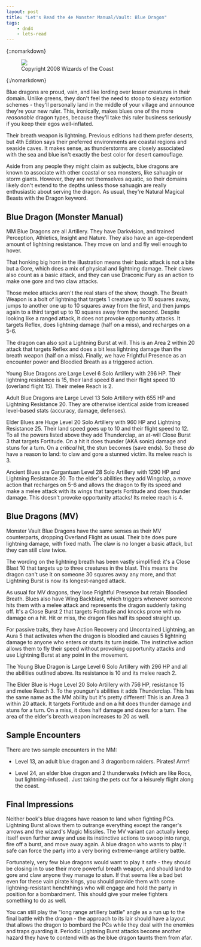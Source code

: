 ```yaml
---
layout: post
title: "Let's Read the 4e Monster Manual/Vault: Blue Dragon"
tags:
    - dnd4
    - lets-read
---
```


{::nomarkdown}
<figure class="center">
  <img src="{{ "/assets/wir-mm-4e-blue-dragon.png" | absolute_url }}"/>
  <figcaption>
    Copyright 2008 Wizards of the Coast
  </figcaption>
</figure>
{:/nomarkdown}

Blue dragons are proud, vain, and like lording over lesser creatures in their
domain. Unlike greens, they don't feel the need to stoop to sleazy extortion
schemes - they'll personally land in the middle of your village and announce
they're your new ruler. This, ironically, makes blues one of the more
_reasonable_ dragon types, because they'll take this ruler business seriously if
you keep their egos well-inflated.

Their breath weapon is lightning. Previous editions had them prefer deserts, but
4th Edition says their preferred environments are coastal regions and seaside
caves. It makes sense, as thunderstorms are closely associated with the sea and
blue isn't exactly the best color for desert camouflage.

Aside from any people they might claim as subjects, blue dragons are known to
associate with other coastal or sea monsters, like sahuagin or storm
giants. However, they are not themselves aquatic, so their domains likely don't
extend to the depths unless those sahuagin are really enthusiastic about serving
the dragon. As usual, they're Natural Magical Beasts with the Dragon keyword.

## Blue Dragon (Monster Manual)

MM Blue Dragons are all Artillery. They have Darkvision, and trained Perception,
Athletics, Insight and Nature.  They also have an age-dependent amount of
lightning resistance. They move on land and fly well enough to hover.

That honking big horn in the illustration means their basic attack is not a bite
but a Gore, which does a mix of physical and lightning damage. Their claws also
count as a basic attack, and they can use Draconic Fury as an action to make one
gore and two claw attacks.

Those melee attacks aren't the real stars of the show, though. The Breath Weapon
is a bolt of lightning that targets 1 creature up to 10 squares away, jumps to
another one up to 10 squares away from the first, and then jumps again to a
third target up to 10 squares away from the second. Despite looking like a
ranged attack, it does not provoke opportunity attacks. It targets Reflex, does
lightning damage (half on a miss), and recharges on a 5-6.

The dragon can also spit a Lightning Burst at will. This is an Area 2 within 20
attack that targets Reflex and does a bit less lightning damage than the breath
weapon (half on a miss). Finally, we have Frightful Presence as an encounter
power and Bloodied Breath as a triggered action.

Young Blue Dragons are Large Level 6 Solo Artillery with 296 HP. Their lightning
resistance is 15, their land speed 8 and their flight speed 10 (overland flight
15). Their melee Reach is 2.

Adult Blue Dragons are Large Level 13 Solo Artillery with 655 HP and Lightning
Resistance 20. They are otherwise identical aside from icreased level-based
stats (accuracy, damage, defenses).

Elder Blues are Huge Level 20 Solo Artillery with 960 HP and Lightning
Resistance 25. Their land speed goes up to 10 and their flight speed to 12. To
all the powers listed above they add Thunderclap, an at-will Close Burst 3 that
targets Fortitude. On a hit it does thunder (AKA sonic) damage and stuns for a
turn. On a _critical_ hit, the stun becomes (save ends). So these _do_ have a
reason to land: to claw and gore a stunned victim. Its melee reach is 3.

Ancient Blues are Gargantuan Level 28 Solo Artillery with 1290 HP and Lightning
Resistance 30. To the elder's abilities they add Wingclap, a _move_ action that
recharges on 5-6 and allows the dragon to fly its speed and make a melee attack
with its wings that targets Fortitude and does thunder damage. This doesn't
provoke opportunity attacks! Its melee reach is 4.

## Blue Dragons (MV)

Monster Vault Blue Dragons have the same senses as their MV counterparts,
dropping Overland Flight as usual. Their bite does pure lightning damage, with
fixed math. The claw is no longer a basic attack, but they can still claw
twice.

The wording on the lightning breath has been vastly simplified: it's a Close
Blast 10 that targets up to three creatures in the blast. This means the dragon
can't use it on someone 30 squares away any more, and that Lightning Burst is
now its longest-ranged attack.

As usual for MV dragons, they lose Frightful Presence but retain Bloodied
Breath. Blues also have Wing Backblast, which triggers whenever someone hits
them with a melee attack and represents the dragon suddenly taking off. It's a
Close Burst 2 that targets Fortitude and knocks prone with no damage on a
hit. Hit or miss, the dragon flies half its speed straight up.

For passive traits, they have Action Recovery and Uncontained Lightning, an Aura
5 that activates when the dragon is bloodied and causes 5 lightning damage to
anyone who enters or starts its turn inside. The instinctive action allows them
to fly their speed without provoking opportunity attacks and use Lightning Burst
at any point in the movement.

The Young Blue Dragon is Large Level 6 Solo Artillery with 296 HP and all the
abilities outlined above. Its resistance is 10 and its melee reach 2.

The Elder Blue is Huge Level 20 Solo Artillery with 756 HP, resistance 15 and
melee Reach 3. To the youngun's abilities it adds Thunderclap. This has the same
name as the MM ability but it's pretty different! This is an Area 3 within 20
attack. It targets Fortitude and on a hit does thunder damage and stuns for a
turn. On a miss, it does half damage and dazes for a turn. The area of the
elder's breath weapon increases to 20 as well.

## Sample Encounters

There are two sample encounters in the MM:

- Level 13, an adult blue dragon and 3 dragonborn raiders. Pirates! Arrrr!

- Level 24, an elder blue dragon and 2 thunderwaks (which are like Rocs, but
  lightning-infused). Just taking the pets out for a leisurely flight along the
  coast.

## Final Impressions

Neither book's blue dragons have reason to land when fighting PCs. Lightning
Burst allows them to outrange everything except the ranger's arrows and the
wizard's Magic Missiles. The MV variant can actually keep itself even further
away and use its instinctive actions to swoop into range, fire off a burst, and
move away again. A blue dragon who wants to play it safe can force the party
into a very boring extreme-range artillery battle.

Fortunately, very few blue dragons would want to play it safe - they should be
closing in to use their more powerful breath weapon, and should land to gore and
claw anyone they manage to stun. If that seems like a bad bet even for these
vain pirate kings, you should provide them with some lightning-resistant
henchthings who will engage and hold the party in position for a
bombardment. This should give your melee fighters something to do as well.

You can still play the "long range artillery battle" angle as a run up to the
final battle with the dragon - the approach to its lair should have a layout
that allows the dragon to bombard the PCs while they deal with the enemies and
traps guarding it. Periodic Lightning Burst attacks become another hazard they
have to contend with as the blue dragon taunts them from afar.
